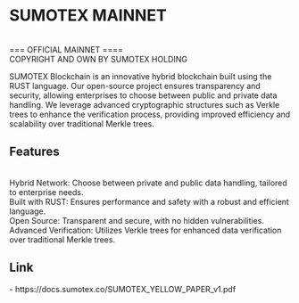 <h1>SUMOTEX MAINNET</h1> <br/>
=== OFFICIAL MAINNET ==== <br/>
COPYRIGHT AND OWN BY SUMOTEX HOLDING

SUMOTEX Blockchain is an innovative hybrid blockchain built using the RUST language. Our open-source project ensures transparency and security, allowing enterprises to choose between public and private data handling. We leverage advanced cryptographic structures such as Verkle trees to enhance the verification process, providing improved efficiency and scalability over traditional Merkle trees.

<h2>Features </h2>
<br/>
Hybrid Network: Choose between private and public data handling, tailored to enterprise needs.
<br/>
Built with RUST: Ensures performance and safety with a robust and efficient language.
<br/>
Open Source: Transparent and secure, with no hidden vulnerabilities.
<br/>
Advanced Verification: Utilizes Verkle trees for enhanced data verification over traditional Merkle trees.

<h2>Link</h2>
- https://docs.sumotex.co/SUMOTEX_YELLOW_PAPER_v1.pdf
